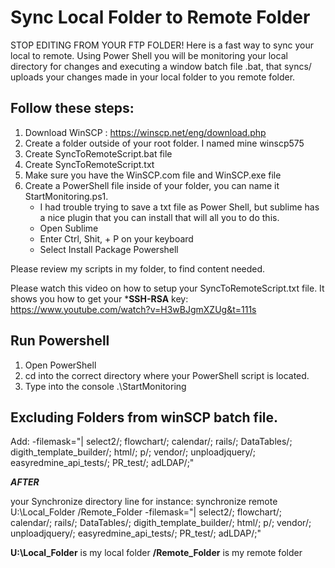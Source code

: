 
# Sync Local Folder to Remote Folder

STOP EDITING FROM YOUR FTP FOLDER!  Here is a fast way to sync your local to remote. Using Power Shell you will be monitoring your local directory for changes and executing a window batch file .bat, that syncs/ uploads your changes made in your local folder to you remote folder.

## Follow these steps:
1. Download WinSCP : https://winscp.net/eng/download.php
2. Create a folder outside of your root folder. I named mine winscp575
3. Create  SyncToRemoteScript.bat file
4. Create SyncToRemoteScript.txt
5. Make sure you have the WinSCP.com file and WinSCP.exe file
6. Create a PowerShell file inside of your folder, you can name it StartMonitoring.ps1.
	- I had trouble trying to save a txt file as Power Shell, but sublime has a nice plugin that you can install that will all you to do this. 
	- Open Sublime
	- Enter Ctrl, Shit, + P on your keyboard
	- Select Install Package Powershell

Please review my scripts in my folder, to find content needed.

Please watch this video on how to setup your SyncToRemoteScript.txt file. It shows you how to get your ***SSH-RSA** key: https://www.youtube.com/watch?v=H3wBJgmXZUg&t=111s

## Run Powershell

1. Open PowerShell
2. cd into the correct directory where your PowerShell script is located.
3. Type into the console .\StartMonitoring

## Excluding Folders from winSCP batch file.

Add:   -filemask="| select2/; flowchart/; calendar/; rails/; DataTables/; digith_template_builder/; html/; p/; vendor/; unploadjquery/; easyredmine_api_tests/; PR_test/; adLDAP/;"

***AFTER***

your Synchronize directory line for instance: 
synchronize remote U:\Local_Folder /Remote_Folder -filemask="| select2/; flowchart/; calendar/; rails/; DataTables/; digith_template_builder/; html/; p/; vendor/; unploadjquery/; easyredmine_api_tests/; PR_test/; adLDAP/;"

**U:\Local_Folder** is my local folder **/Remote_Folder** is my remote folder

